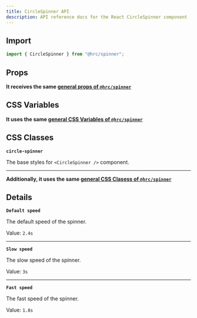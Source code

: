 ```yaml
---
title: CircleSpinner API
description: API reference docs for the React CircleSpinner component
---
```


## Import

```js
import { CircleSpinner } from "@hrc/spinner";
```

## Props

**It receives the same [general props of
`@hrc/spinner`](/hrc/packages/spinner#props)**

## CSS Variables

**It uses the same [general CSS Variables of
`@hrc/spinner`](/hrc/packages/spinner#css-variables)**

## CSS Classes

**`circle-spinner`**

The base styles for `<CircleSpinner />` component.

---

**Additionally, it uses the same [general CSS Clasess of
`@hrc/spinner`](/hrc/packages/spinner#css-classes)**

## Details

**`Default speed`**

The default speed of the spinner.

Value: `2.4s`

---

**`Slow speed`**

The slow speed of the spinner.

Value: `3s`

---

**`Fast speed`**

The fast speed of the spinner.

Value: `1.8s`
